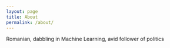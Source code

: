```yaml
---
layout: page
title: About
permalink: /about/
---
```


Romanian, dabbling in Machine Learning, avid follower of politics
